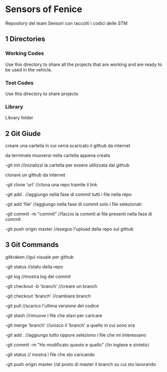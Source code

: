 # Sensors of Fenice 
Repository del team Sensori con raccolti i codici delle STM

## 1 Directories

### Working Codes
Use this directory to share all the projects that are working and are ready to be used in the vehicle.

### Test Codes
Use this directory to share projects  

### Library
Library folder

## 2 Git Giude

creare una cartella in cui verrà scaricato il github da internet

da terminale muoversi nella cartella appena creata

-git init //inizializzi la cartella per essere utilizzata dal github

clonare un github da internet

-git clone 'url'   //clona una repo tramite il link


-git add .   //aggiungo nella fase di commit tutti i file nella repo

-git add 'file'    //aggiungo nella fase di commit solo i file selezionati

-git commit -m "commit"  //faccio la commit ai file presenti nella fase di commit

-git push origin master    //eseguo l'upload della repo sul github

## 3 Git Commands
gitkraken //gui visuale per github

-git status //stato della repo

-git log //mostra log del commit

-git checkout -b 'branch' //creare un branch

-git checkout 'branch' //cambiare branch

-git pull //scarico l'ultima versione del codice

-git stash //rimuove i file che stavi per caricare

-git merge 'branch' //unisco il 'branch' a quello in cui sono ora

-git add . //aggiungo tutto oppure seleziono i file che mi interessano

-git commit -m "Ho modificato questo e quello" //in inglese e sintetici

-git status // mostra i file che sto caricando

-git push origin master //al posto di master il branch su cui sto lavorando
